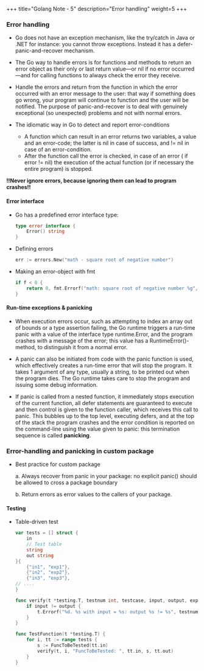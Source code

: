 +++
title="Golang Note - 5"
description="Error handling"
weight=5
+++


### Error handling

* Go does not have an exception mechanism, like the try/catch in Java or .NET for instance: you cannot throw exceptions. Instead it has a defer-panic-and-recover mechanism.

* The Go way to handle errors is for functions and methods to return an error object as their only or last return value—or nil if no error occurred—and for calling functions to always check the error they receive.

* Handle the errors and return from the function in which the error occurred with an error message to the user: that way if something does go wrong, your program will continue to function and the user will be notified. The purpose of panic-and-recover is to deal with genuinely exceptional (so unexpected) problems and not with normal errors.

* The idiomatic way in Go to detect and report error-conditions

    - A function which can result in an error returns two variables, a value and an error-code; the latter is nil in case of success, and != nil in case of an error-condition.
    - After the function call the error is checked, in case of an error ( if error != nil) the execution of the actual function (or if necessary the entire program) is stopped.


__!!Never ignore errors, because ignoring them can lead to program crashes!!__

#### Error interface

* Go has a predefined error interface type:

    ```go
    type error interface {
        Error() string
    }
    ```

* Defining errors

    ```go
    err := errors.New("math - square root of negative number")
    ```
* Making an error-object with fmt

    
    ```go
    if f < 0 {
        return 0, fmt.Errorf("math: square root of negative number %g", f)
    }
    ```

#### Run-time exceptions & panicking

* When execution errors occur, such as attempting to index an array out of bounds or a type assertion failing, the Go runtime triggers a run-time panic with a value of the interface type runtime.Error, and the program crashes with a message of the error; this value has a RuntimeError()-method, to distinguish it from a normal error.

* A panic can also be initiated from code with the panic function is used, which effectively creates a run-time error that will stop the program. It takes 1 argument of any type, usually a string, to be printed out when the program dies. The Go runtime takes care to stop the program and issuing some debug information.

* If panic is called from a nested function, it immediately stops execution of the current function, all defer statements are guaranteed to execute and then control is given to the function caller, which receives this call to panic. This bubbles up to the top level, executing defers, and at the top of the stack the program crashes and the error condition is reported on the command-line using the value given to panic: this termination sequence is called __panicking__.



### Error-handling and panicking in custom package

* Best practice for custom package

    a. Always recover from panic in your package: no explicit panic() should be allowed to cross a package boundary

    b. Return errors as error values to the callers of your package.


#### Testing

* Table-driven test


    ```go
    var tests = [] struct {
        in
        // Test table
        string
        out string
    }{
        {"in1", "exp1"},
        {"in2", "exp2"},
        {"in3", "exp3"},
    // ....
    }

    func verify(t *testing.T, testnum int, testcase, input, output, expected string) {
        if input != output {
            t.Errorf("%d. %s with input = %s: output %s != %s", testnum, testcase, input, output, expected)
        }
    }

    func TestFunction(t *testing.T) {
        for i, tt := range tests {
            s := FuncToBeTested(tt.in)
            verify(t, i, "FuncToBeTested: ", tt.in, s, tt.out)
        }
    }
    ```